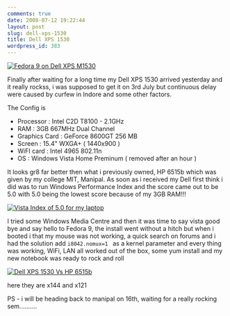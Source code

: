 ```yaml
---
comments: true
date: 2008-07-12 19:22:44
layout: post
slug: dell-xps-1530
title: Dell XPS 1530
wordpress_id: 383
---
```


[![Fedora 9 on Dell XPS M1530](http://ankurs.com/wp-content/uploads/2008/07/10072008002-300x225.jpg)](http://ankurs.com/wp-content/uploads/2008/07/10072008002.jpg)

Finally after waiting for a long time my Dell XPS 1530 arrived yesterday and it really rockss, i was supposed to get it on 3rd July but continuous delay were caused by curfew in Indore and some other factors.

The Config is
* Processor : Intel C2D T8100 - 2.1GHz
* RAM : 3GB 667MHz Dual Channel
* Graphics Card : GeForce 8600GT 256 MB
* Screen : 15.4" WXGA+ ( 1440x900 )
* WiFI card :  Intel 4965 802.11n
* OS : Windows Vista Home Preminum ( removed after an hour )

It looks gr8 far better then what i previously owned, HP 6515b which was given by my college MIT, Manipal.
As soon as i received my Dell first think i did was to run Windows Performance Index and the score came out to be 5.0 with 5.0 being the lowest score because of my 3GB RAM!!!

[![Vista Index of 5.0 for my laptop](http://ankurs.com/wp-content/uploads/2008/07/09072008001-300x225.jpg)](http://ankurs.com/wp-content/uploads/2008/07/09072008001.jpg)

I tried some Windows Media Centre and then it was time to say vista good bye and say hello to Fedora 9, the install went without a hitch but when i booted i  that my mouse was not working, a quick search on forums and i had the solution add `i8042.nomux=1 ` as a kernel parameter and every thing was working, WiFi, LAN all worked out of the box, some yum install and my new notebook was ready to rock and roll

[![Dell XPS 1530 Vs HP 6515b](http://ankurs.com/wp-content/uploads/2008/07/10072008-300x225.jpg)](http://ankurs.com/wp-content/uploads/2008/07/10072008.jpg)

here they are x144 and x121

PS - i will be heading back to manipal on 16th, waiting for a really rocking sem..........
